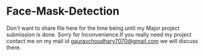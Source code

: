 # Face-Mask-Detection
Don't want to share file here for the time being until my Major project submission is done. Sorry for Inconvenience.If you really need my project contact me on my mail id gauravchoudhary7070@gmail.com we will discuss there.
